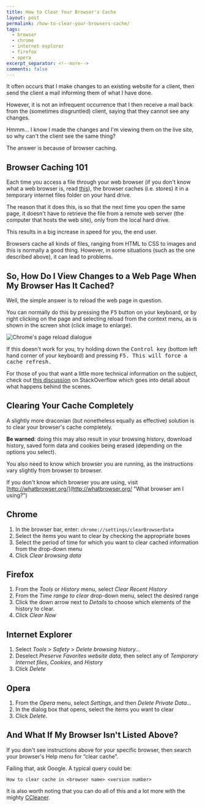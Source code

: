 ```yaml
---
title: How to Clear Your Browser's Cache
layout: post
permalink: /how-to-clear-your-browsers-cache/
tags:
  - browser
  - chrome
  - internet explorer
  - firefox
  - opera
excerpt_separator: <!--more-->
comments: false
---
```


It often occurs that I make changes to an existing website for a client, then send the client a mail informing them of what I have done.

However, it is not an infrequent occurrence that I then receive a mail back from the (sometimes disgruntled) client, saying that they cannot see any changes.

Hmmm… I know I made the changes and I'm viewing them on the live site, so why can't the client see the same thing?

The answer is because of browser caching.

<!--more-->

## Browser Caching 101

Each time you access a file through your web browser (if you don't know what a web browser is, read [this](http://googleblog.blogspot.de/2009/10/what-is-browser.html "Google Blog: What is a browser?")), the browser caches (i.e. stores) it in a temporary internet files folder on your hard drive.

The reason that it does this, is so that the next time you open the same page, it doesn't have to retrieve the file from a remote web server (the computer that hosts the web site), only from the local hard drive.

This results in a big increase in speed for you, the end user.

Browsers cache all kinds of files, ranging from HTML to CSS to images and this is normally a good thing. However, in some situations (such as the one described above), it can lead to problems.

## So, How Do I View Changes to a Web Page When My Browser Has It Cached?

Well, the simple answer is to reload the web page in question.

You can normally do this by pressing the <kbd>F5</kbd> button on your keyboard, or by right clicking on the page and selecting reload from the context menu, as is shown in the screen shot (click image to enlarge).

![Chrome's page reload dialogue](https://res.cloudinary.com/hibbard/image/upload/v1529427402/context_menu_reload.png "Chrome's page reload dialogue")

If this doesn't work for you, try holding down the <kbd>Control key</kbd> (bottom left hand corner of your keyboard) and pressing <kbd>F5<kbd>. This will force a cache refresh.

For those of you that want a little more technical information on the subject, check out [this discussion](http://stackoverflow.com/questions/385367/what-requests-do-browsers-f5-and-ctrl-f5-refreshes-generate "What requests do browsers' F5 and Ctrl + F5 refreshes generate?") on StackOverflow which goes into detail about what happens behind the scenes.

## Clearing Your Cache Completely

A slightly more draconian (but nonetheless equally as effective) solution is to clear your browser's cache completely.

**Be warned**: doing this may also result in your browsing history, download history, saved form data and cookies being erased (depending on the options you select).

You also need to know which browser you are running, as the instructions vary slightly from browser to browser.

If you don't know which browser you are using, visit [http://whatbrowser.org/](http://whatbrowser.org/ "What browser am I using?")

## Chrome

1. In the browser bar, enter: `chrome://settings/clearBrowserData`
2. Select the items you want to clear by checking the appropriate boxes
3. Select the period of time for which you want to clear cached information from the drop-down menu
4. Click _Clear browsing data_

## Firefox

1. From the _Tools_ or _History_ menu, select _Clear Recent History_
2. From the _Time range to clear_ drop-down menu, select the desired range
3. Click the down arrow next to _Details_ to choose which elements of the history to clear.
4. Click _Clear Now_

## Internet Explorer

1. Select _Tools_ > _Safety_ > _Delete browsing history..._
2. Deselect _Preserve Favorites website data_, then select any of _Temporary Internet files_, _Cookies_, and _History_
3. Click _Delete_

## Opera

1. From the _Opera_ menu, select _Settings_, and then _Delete Private Data..._
2. In the dialog box that opens, select the items you want to clear
3. Click _Delete_.

## And What If My Browser Isn't Listed Above?

If you don't see instructions above for your specific browser, then search your browser's Help menu for &#8220;clear cache&#8221;.

Failing that, ask Google. A typical query could be:

`How to clear cache in <browser name> <version number>`

It is also worth noting that you can do all of this and a lot more with the mighty [CCleaner](http://www.piriform.com/ccleaner "CCleaner - Optimization and Cleaning").
